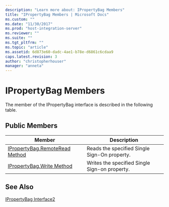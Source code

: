 ```yaml
---
description: "Learn more about: IPropertyBag Members"
title: "IPropertyBag Members | Microsoft Docs"
ms.custom: ""
ms.date: "11/30/2017"
ms.prod: "host-integration-server"
ms.reviewer: ""
ms.suite: ""
ms.tgt_pltfrm: ""
ms.topic: "article"
ms.assetid: 6d873e60-dadc-4ae1-b78e-d6861c6cdaa9
caps.latest.revision: 3
author: "christopherhouser"
manager: "anneta"
---
```

# IPropertyBag Members
The member of the IPropertyBag interface is described in the following table.  
  
## Public Members  
  
|Member|Description|  
|------------|-----------------|  
|[IPropertyBag.RemoteRead Method](../esso/ipropertybag-remoteread-method.md)|Reads the specified Single Sign-On property.|  
|[IPropertyBag.Write Method](../esso/ipropertybag-write-method.md)|Writes the specified Single Sign-on property.|  
  
## See Also  
 [IPropertyBag Interface2](../esso/ipropertybag-interface2.md)
